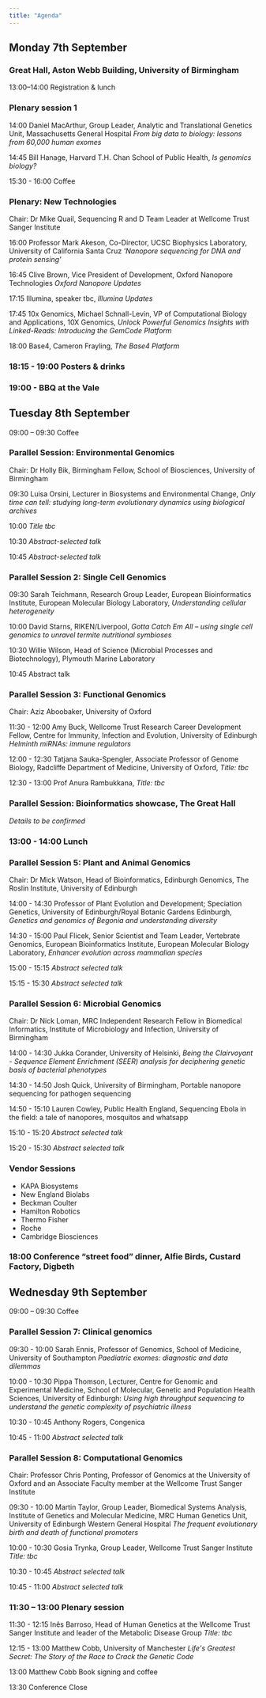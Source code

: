 ```yaml
---
title: "Agenda"
---
```


## Monday 7th September

### Great Hall, Aston Webb Building, University of Birmingham

13:00–14:00 Registration & lunch

### Plenary session 1

14:00 Daniel MacArthur, Group Leader, Analytic and Translational Genetics Unit, Massachusetts General Hospital *From big data to biology: lessons from 60,000 human exomes*

14:45 Bill Hanage, Harvard T.H. Chan School of Public Health, *Is genomics biology?*

15:30 - 16:00 Coffee

### Plenary: New Technologies

Chair: Dr Mike Quail, Sequencing R and D Team Leader at Wellcome Trust Sanger Institute

16:00 Professor Mark Akeson, Co-Director, UCSC Biophysics Laboratory, University of California Santa Cruz *'Nanopore sequencing for DNA and protein sensing'*

16:45 Clive Brown, Vice President of Development, Oxford Nanopore Technologies *Oxford Nanopore Updates*

17:15 Illumina, speaker tbc, *Illumina Updates*

17:45 10x Genomics, Michael Schnall-Levin, VP of Computational Biology and Applications, 10X Genomics, *Unlock Powerful Genomics Insights with Linked-Reads: Introducing the GemCode Platform*

18:00 Base4, Cameron Frayling, *The Base4 Platform*

### 18:15 - 19:00 Posters & drinks

### 19:00 - BBQ at the Vale

## Tuesday 8th September

09:00 – 09:30 Coffee

### Parallel Session: Environmental Genomics

Chair: Dr Holly Bik, Birmingham Fellow, School of Biosciences, University of Birmingham

09:30 Luisa Orsini, Lecturer in Biosystems and Environmental Change, *Only time can tell: studying long-term evolutionary dynamics using biological archives*

10:00 *Title tbc*

10:30 *Abstract-selected talk*

10:45 *Abstract-selected talk*

### Parallel Session 2: Single Cell Genomics

09:30 Sarah Teichmann, Research Group Leader, European Bioinformatics Institute, European Molecular Biology Laboratory, *Understanding cellular heterogeneity*

10:00 David Starns, RIKEN/Liverpool, *Gotta Catch Em All – using single cell genomics to unravel termite nutritional symbioses*

10:30 Willie Wilson, Head of Science (Microbial Processes and Biotechnology), Plymouth Marine Laboratory

10:45 Abstract talk

### Parallel Session 3: Functional Genomics

Chair: Aziz Aboobaker, University of Oxford

11:30 - 12:00 Amy Buck, Wellcome Trust Research Career Development Fellow, Centre for Immunity, Infection and Evolution, University of Edinburgh *Helminth miRNAs: immune regulators*

12:00 - 12:30 Tatjana Sauka-Spengler, Associate Professor of Genome Biology, Radcliffe Department of Medicine, University of Oxford, *Title: tbc*

12:30 - 13:00 Prof Anura Rambukkana, *Title: tbc*

### Parallel Session: Bioinformatics showcase, The Great Hall

*Details to be confirmed*

### 13:00 - 14:00 Lunch

### Parallel Session 5: Plant and Animal Genomics

Chair: Dr Mick Watson, Head of Bioinformatics, Edinburgh Genomics, The Roslin Institute, University of Edinburgh

14:00 - 14:30 Professor of Plant Evolution and Development; Speciation Genetics, University of Edinburgh/Royal Botanic Gardens Edinburgh, *Genetics and genomics of Begonia and understanding diversity*

14:30 - 15:00 Paul Flicek, Senior Scientist and Team Leader, Vertebrate Genomics, European Bioinformatics Institute, European Molecular Biology Laboratory, *Enhancer evolution across mammalian species*

15:00 - 15:15 *Abstract selected talk*

15:15 - 15:30 *Abstract selected talk*

### Parallel Session 6: Microbial Genomics

Chair: Dr Nick Loman, MRC Independent Research Fellow in Biomedical Informatics, Institute of Microbiology and Infection, University of Birmingham

14:00 - 14:30 Jukka Corander, University of Helsinki, *Being the Clairvoyant - Sequence Element Enrichment (SEER) analysis for deciphering genetic basis of bacterial phenotypes*

14:30 - 14:50 Josh Quick, University of Birmingham, Portable nanopore sequencing for pathogen sequencing

14:50 - 15:10 Lauren Cowley, Public Health England, Sequencing Ebola in the field: a tale of nanopores, mosquitos and whatsapp

15:10 - 15:20 *Abstract selected talk*

15:20 - 15:30 *Abstract selected talk*

### Vendor Sessions

 * KAPA Biosystems
 * New England Biolabs
 * Beckman Coulter
 * Hamilton Robotics
 * Thermo Fisher
 * Roche
 * Cambridge Biosciences

### 18:00 Conference “street food” dinner, Alfie Birds, Custard Factory, Digbeth

## Wednesday 9th September

09:00 – 09:30 Coffee

### Parallel Session 7: Clinical genomics

09:30 - 10:00 Sarah Ennis, Professor of Genomics, School of Medicine, University of Southampton *Paediatric exomes: diagnostic and data dilemmas*

10:00 - 10:30 Pippa Thomson, Lecturer, Centre for Genomic and Experimental Medicine, School of Molecular, Genetic and Population Health Sciences, University of Edinburgh: *Using high throughput sequencing to understand the genetic complexity of psychiatric illness*

10:30 - 10:45 Anthony Rogers, Congenica

10:45 - 11:00 *Abstract selected talk*

### Parallel Session 8: Computational Genomics

Chair: Professor Chris Ponting, Professor of Genomics at the University of Oxford and an Associate Faculty member at the Wellcome Trust Sanger Institute

09:30 - 10:00 Martin Taylor, Group Leader, Biomedical Systems Analysis, Institute of Genetics and Molecular Medicine, MRC Human Genetics Unit, University of Edinburgh Western General Hospital
*The frequent evolutionary birth and death of functional promoters*

10:00 - 10:30 Gosia Trynka, Group Leader, Wellcome Trust Sanger Institute *Title: tbc*

10:30 - 10:45 *Abstract selected talk*

10:45 - 11:00 *Abstract selected talk*

### 11:30 – 13:00 Plenary session

11:30 - 12:15 Inês Barroso, Head of Human Genetics at the Wellcome Trust Sanger Institute and leader of the Metabolic Disease Group *Title: tbc*

12:15 - 13:00 Matthew Cobb, University of Manchester *Life's Greatest Secret: The Story of the Race to Crack the Genetic Code*

13:00 Matthew Cobb Book signing and coffee

13:30 Conference Close


